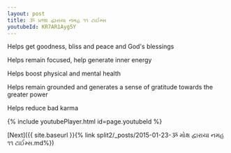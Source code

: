 ```yaml
---
layout: post
title: ૐ પ્રજા દ્વારાયા નમહ ૧૧ ટાઈમ્સ
youtubeId: KR7AR1Ayg5Y
---
```

 
 
Helps get goodness, bliss and peace and God's blessings
 
Helps remain focused, help generate inner energy 
 
Helps boost physical and mental health 
 
Helps remain grounded and generates a sense of gratitude towards the greater power 
 
Helps reduce bad karma
 
 
 
 


{% include youtubePlayer.html id=page.youtubeId %}
 
[Next]({{ site.baseurl }}{% link  split2/_posts/2015-01-23-ૐ મોક્ષ દ્વારાયા નમહ ૧૧ ટાઈમ્સ.md%})
 
